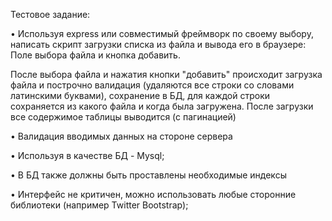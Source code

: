 Тестовое задание:

• Используя express или совместимый фреймворк по своему выбору, написать скрипт загрузки списка из файла и вывода его в браузере:
Поле выбора файла и кнопка добавить. 

После выбора файла и нажатия кнопки "добавить" происходит загрузка файла и построчно валидация (удаляются все строки со словами латинскими буквами), сохранение в БД, для каждой строки сохраняется из какого файла и когда была загружена. После загрузки все содержимое таблицы выводится (с пагинацией)

• Валидация вводимых данных на стороне сервера 

• Используя в качестве БД - Mysql;

• В БД также должны быть проставлены необходимые индексы 

• Интерфейс не критичен, можно использовать любые сторонние библиотеки (например Twitter Bootstrap);